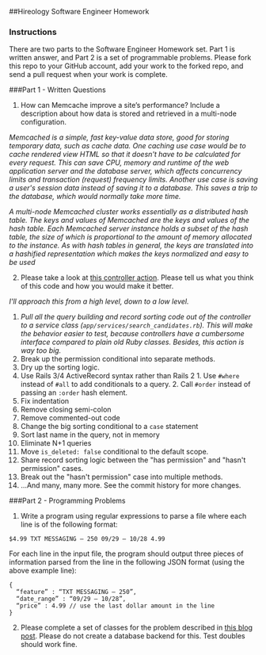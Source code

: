 ##Hireology Software Engineer Homework

### Instructions

There are two parts to the Software Engineer Homework set. Part 1 is written answer, and Part 2 is a set of programmable problems. Please fork this repo to your GitHub account, add your work to the forked repo, and send a pull request when your work is complete.

###Part 1 - Written Questions

1. How can Memcache improve a site’s performance?
  Include a description about how data is stored and
  retrieved in a multi-node configuration.

  *Memcached is a simple, fast key-value data store, good
  for storing temporary data, such as cache data. One
  caching use case would be to cache rendered view HTML
  so that it doesn't have to be calculated for every
  request. This can save CPU, memory and runtime
  of the web application server and the database
  server, which affects concurrency limits and
  transaction (request) frequency limits. Another use
  case is saving a user's session data instead of saving
  it to a database. This saves a trip to the database,
  which would normally take more time.*

  *A multi-node Memcached cluster works essentially as a
  distributed hash table. The keys and values of Memcached
  are the keys and values of the hash table. Each
  Memcached server instance holds a subset of the hash
  table, the size of which is proportional to the amount
  of memory allocated to the instance. As with hash tables
  in general, the keys are translated into a hashified
  representation which makes the keys normalized and easy
  to be used*

2. Please take a look at
  [this controller action](https://github.com/Hireology/homework/blob/master/some_controller.rb).
  Please tell us what you think of this code and how you
  would make it better.

  *I'll approach this from a high level, down to a low level.*

  1. *Pull all the query building and record sorting code out of the
      controller to a service class (`app/services/search_candidates.rb`).
      This will make the behavior easier to test, because controllers
      have a cumbersome interface compared to plain old Ruby classes.
      Besides, this action is way too big.*
  1. Break up the permission conditional into separate methods.
  1. Dry up the sorting logic.
  1. Use Rails 3/4 ActiveRecord syntax rather than Rails 2
    1. Use `#where` instead of `#all` to add conditionals to a query.
    2. Call `#order` instead of passing an `:order` hash element.
  1. Fix indentation
  1. Remove closing semi-colon
  1. Remove commented-out code
  1. Change the big sorting conditional to a `case` statement
  1. Sort last name in the query, not in memory
  1. Eliminate N+1 queries
  1. Move `is_deleted: false` conditional to the default scope.
  1. Share record sorting logic between the "has permission" and
     "hasn't permission" cases.
  1. Break out the "hasn't permission" case into multiple methods.
  1. ...And many, many more. See the commit history for more changes.

###Part 2 - Programming Problems

1) Write a program using regular expressions to parse a file where each line is
  of the following format:

`$4.99 TXT MESSAGING – 250 09/29 – 10/28 4.99`

For each line in the input file, the program should output three pieces of information parsed from the line in the following JSON format (using the above example line):

```
{
  “feature” : “TXT MESSAGING – 250”,
  “date_range” : “09/29 – 10/28”,
  “price” : 4.99 // use the last dollar amount in the line
}
```

2) Please complete a set of classes for the problem described in [this blog post](http://www.adomokos.com/2012/10/the-organizations-users-roles-kata.html). Please do not create a database backend for this. Test doubles should work fine.
